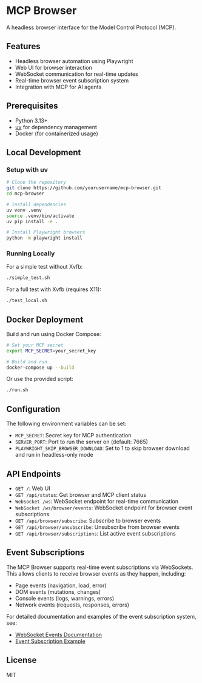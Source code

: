 # MCP Browser

A headless browser interface for the Model Control Protocol (MCP).

## Features

- Headless browser automation using Playwright
- Web UI for browser interaction
- WebSocket communication for real-time updates
- Real-time browser event subscription system
- Integration with MCP for AI agents

## Prerequisites

- Python 3.13+
- [uv](https://github.com/astral-sh/uv) for dependency management
- Docker (for containerized usage)

## Local Development

### Setup with uv

```bash
# Clone the repository
git clone https://github.com/yourusername/mcp-browser.git
cd mcp-browser

# Install dependencies
uv venv .venv
source .venv/bin/activate
uv pip install -e .

# Install Playwright browsers
python -m playwright install
```

### Running Locally

For a simple test without Xvfb:

```bash
./simple_test.sh
```

For a full test with Xvfb (requires X11):

```bash
./test_local.sh
```

## Docker Deployment

Build and run using Docker Compose:

```bash
# Set your MCP secret
export MCP_SECRET=your_secret_key

# Build and run
docker-compose up --build
```

Or use the provided script:

```bash
./run.sh
```

## Configuration

The following environment variables can be set:

- `MCP_SECRET`: Secret key for MCP authentication
- `SERVER_PORT`: Port to run the server on (default: 7665)
- `PLAYWRIGHT_SKIP_BROWSER_DOWNLOAD`: Set to 1 to skip browser download and run in headless-only mode

## API Endpoints

- `GET /`: Web UI
- `GET /api/status`: Get browser and MCP client status
- `WebSocket /ws`: WebSocket endpoint for real-time communication
- `WebSocket /ws/browser/events`: WebSocket endpoint for browser event subscriptions
- `GET /api/browser/subscribe`: Subscribe to browser events
- `GET /api/browser/unsubscribe`: Unsubscribe from browser events
- `GET /api/browser/subscriptions`: List active event subscriptions

## Event Subscriptions

The MCP Browser supports real-time event subscriptions via WebSockets. This allows clients to receive browser events as they happen, including:

- Page events (navigation, load, error)
- DOM events (mutations, changes)
- Console events (logs, warnings, errors)
- Network events (requests, responses, errors)

For detailed documentation and examples of the event subscription system, see:
- [WebSocket Events Documentation](./WEBSOCKET_EVENTS.md)
- [Event Subscription Example](./examples/event_subscription_example.py)

## License

MIT
